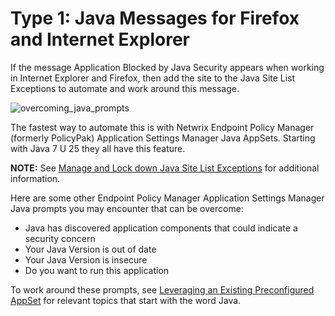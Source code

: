 # Type 1: Java Messages for Firefox and Internet Explorer

If the message Application Blocked by Java Security appears when working in Internet Explorer and
Firefox, then add the site to the Java Site List Exceptions to automate and work around this
message.

![overcoming_java_prompts](/img/product_docs/endpointpolicymanager/endpointpolicymanager/javaenterpriserules/prompts/overcoming_java_prompts.webp)

The fastest way to automate this is with Netwrix Endpoint Policy Manager (formerly PolicyPak)
Application Settings Manager Java AppSets. Starting with Java 7 U 25 they all have this feature.

**NOTE:** See
[Manage and Lock down Java Site List Exceptions](/docs/endpointpolicymanager/endpointpolicymanager/video/applicationsettings/java/lockdown.md)
for additional information.

Here are some other Endpoint Policy Manager Application Settings Manager Java prompts you may
encounter that can be overcome:

- Java has discovered application components that could indicate a security concern
- Your Java Version is out of date
- Your Java Version is insecure
- Do you want to run this application

To work around these prompts, see
[Leveraging an Existing Preconfigured AppSet](https://helpcenter.netwrix.com/bundle/endpointpolicymanager/page/Content/endpointpolicymanager/ApplicationSettings/Preconfigured/QuickStart/LeverageExisting.htm)
for relevant topics that start with the word Java.
